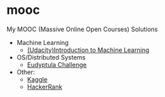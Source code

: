 # mooc
My MOOC (Massive Online Open Courses) Solutions

- Machine Learning
  - [(Udacity)Introduction to Machine Learning](/ud120-projects)
- OS/Distributed Systems
  - [Eudyptula Challenge](/eudyptula-challenge)
- Other:
  - [Kaggle](/kaggle)
  - [HackerRank](/hackerrank)
